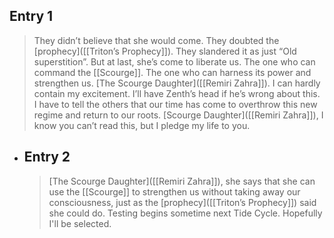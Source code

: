 ## Entry 1
> They didn’t believe that she would come. They doubted the [prophecy]([[Triton’s Prophecy]]). They slandered it as just “Old superstition”. But at last, she’s come to liberate us. The one who can command the [[Scourge]]. The one who can harness its power and strengthen us. [The Scourge Daughter]([[Remiri Zahra]]). I can hardly contain my excitement. I’ll have Zenth’s head if he’s wrong about this. I have to tell the others that our time has come to overthrow this new regime and return to our roots. [Scourge Daughter]([[Remiri Zahra]]), I know you can’t read this, but I pledge my life to you.
- ## Entry 2
  > [The Scourge Daughter]([[Remiri Zahra]]), she says that she can use the [[Scourge]] to strengthen us without taking away our consciousness, just as the [prophecy]([[Triton’s Prophecy]]) said she could do. Testing begins sometime next Tide Cycle. Hopefully I'll be selected.